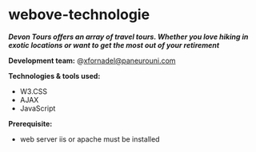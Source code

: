 # webove-technologie
**_Devon Tours offers an array of travel tours. Whether you love hiking in exotic locations or want to get the most out of your retirement_**

**Development team:** 
@<xfornadel@paneurouni.com>

**Technologies & tools used:**
- W3.CSS
- AJAX
- JavaScript

**Prerequisite:**
- web server iis or apache must be installed
